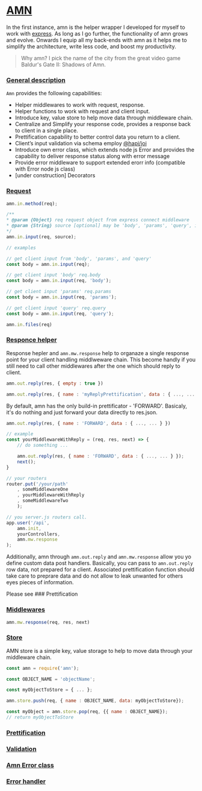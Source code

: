 # [AMN](#amn)

In the first instance, amn is the helper wrapper I developed for myself to work with [express](https://expressjs.com/). As long as I go further, the functionality of amn grows and evolve. Onwards I equip all my back-ends with amn as it helps me to simplify the architecture, write less code, and boost my productivity.

> Why amn? I pick the name of the city from the great video game Baldur's Gate II: Shadows of Amn.

### [General description](#general-description)
`Amn` provides the following capabilities:
-	Helper middlewares to work with request, response.
-	Helper functions to work with request and client input.
-   Introduce key, value store to help move data through middleware chain.
-	Centralize and Simplify your response code, provides a response back to client in a single place.
-	Prettification capability to better control data you return to a client.
-	Client’s input validation via schema employ [@hapi/joi](https://hapi.dev/)
-   Introduce own error class, which extends node js Error and provides the capability to deliver response status along with error message
-   Provide error middleware to support extended erorr info (compatible with Error node js class)
-	[under construction] Decorators

### [Request](#amn-request-helpers)

```javascript
amn.in.method(req);
```

```javascript
/**
* @param {Object} req request object from express connect middleware
* @param {String} source [optional] may be 'body', 'params', 'query', if not set all thogether.
*/
amn.in.input(req, source);
```

```javascript
// examples 

// get client input from 'body', 'params', and 'query'
const body = amn.in.input(req);

// get client input 'body' req.body
const body = amn.in.input(req, 'body');

// get client input 'params' req.params
const body = amn.in.input(req, 'params');

// get client input 'query' req.query
const body = amn.in.input(req, 'query');
```

```javascript
amn.in.files(req)
```

### [Responce helper](#amn-responce-helper)

Response hepler and `amn.mw.response` help to organaze a single response point for your client handling middlweware chain. 
This become handly if you still need to call other middlewares after the one which should reply to client.

```javascript
amn.out.reply(res, { empty : true })
```

```javascript
amn.out.reply(res, { name : 'myReplyPrettification', data : { ..., ... } })
```

By default, amn has the only build-in prettificator - 'FORWARD'.
Basicaly, it's do nothing and just forward your data directly to res.json.

```javascript
amn.out.reply(res, { name : 'FORWARD', data : { ..., ... } })
```

```javascript
// example 
const yourMiddlewareWithReply = (req, res, next) => {
    // do something ...

    amn.out.reply(res, { name : 'FORWARD', data : { ..., ... } });
    next();
}

// your routers 
router.put('/your/path' 
    , someMiddlewareOne
    , yourMiddlewareWithReply
    , someMiddlewareTwo
    );

// you server.js routers call.
app.user('/api', 
    amn.init, 
    yourControllers, 
    amn.mw.response
);
```
Additionally, amn through `amn.out.reply` and `amn.mw.response` allow you yo define custom data post handlers.
Basically, you can pass to `amn.out.reply` row data, not prepared for a client. Associated prettification function should take care to preprare data and do not allow to leak unwanted for others eyes pieces of information. 

Please see ### Prettification

### [Middlewares](#amn-middlewares)

```javascript
amn.mw.response(req, res, next)
```

### [Store](#amn-store)

AMN store is a simple key, value storage to help to move data through your middleware chain.

```javascript
const amn = require('amn');

const OBJECT_NAME = 'objectName';

const myObjectToStore = { ... };

amn.store.push(req, { name : OBJECT_NAME, data: myObjectToStore});

const myObject = amn.store.pop(req, {{ name : OBJECT_NAME});
// return myObjectToStore

```
### [Prettification](#amn-prettification)

### [Validation](#amn-validation)

### [Amn Error class](#amn-error-class)

### [Error handler](#amn-error-handler)


